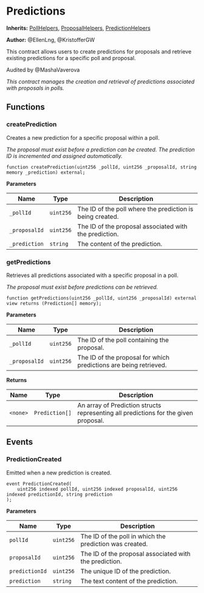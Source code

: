 # Predictions
**Inherits:**
[PollHelpers](/src/PollHelpers.sol/contract.PollHelpers.md), [ProposalHelpers](/src/ProposalHelpers.sol/contract.ProposalHelpers.md), [PredictionHelpers](/src/PredictionHelpers.sol/contract.PredictionHelpers.md)

**Author:**
@EllenLng, @KristofferGW

This contract allows users to create predictions for proposals and retrieve existing predictions for a specific poll and proposal.

Audited by @MashaVaverova

*This contract manages the creation and retrieval of predictions associated with proposals in polls.*


## Functions
### createPrediction

Creates a new prediction for a specific proposal within a poll.

*The proposal must exist before a prediction can be created. The prediction ID is incremented and assigned automatically.*


```solidity
function createPrediction(uint256 _pollId, uint256 _proposalId, string memory _prediction) external;
```
**Parameters**

|Name|Type|Description|
|----|----|-----------|
|`_pollId`|`uint256`|The ID of the poll where the prediction is being created.|
|`_proposalId`|`uint256`|The ID of the proposal associated with the prediction.|
|`_prediction`|`string`|The content of the prediction.|


### getPredictions

Retrieves all predictions associated with a specific proposal in a poll.

*The proposal must exist before predictions can be retrieved.*


```solidity
function getPredictions(uint256 _pollId, uint256 _proposalId) external view returns (Prediction[] memory);
```
**Parameters**

|Name|Type|Description|
|----|----|-----------|
|`_pollId`|`uint256`|The ID of the poll containing the proposal.|
|`_proposalId`|`uint256`|The ID of the proposal for which predictions are being retrieved.|

**Returns**

|Name|Type|Description|
|----|----|-----------|
|`<none>`|`Prediction[]`|An array of Prediction structs representing all predictions for the given proposal.|


## Events
### PredictionCreated
Emitted when a new prediction is created.


```solidity
event PredictionCreated(
    uint256 indexed pollId, uint256 indexed proposalId, uint256 indexed predictionId, string prediction
);
```

**Parameters**

|Name|Type|Description|
|----|----|-----------|
|`pollId`|`uint256`|The ID of the poll in which the prediction was created.|
|`proposalId`|`uint256`|The ID of the proposal associated with the prediction.|
|`predictionId`|`uint256`|The unique ID of the prediction.|
|`prediction`|`string`|The text content of the prediction.|

